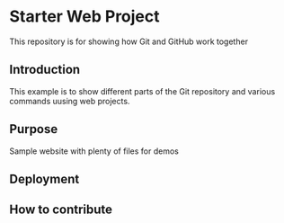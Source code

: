 # Starter Web Project

This repository is for showing how Git and GitHub work together

## Introduction

This example is to show different parts of the Git repository and various commands uusing web projects.

## Purpose

Sample website with plenty of files for demos

## Deployment

## How to contribute